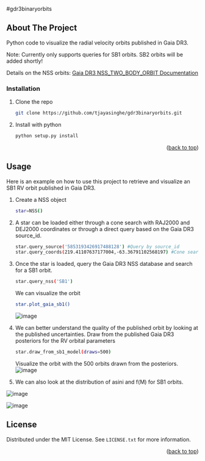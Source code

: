 <!-- Improved compatibility of back to top link: See: https://github.com/othneildrew/Best-README-Template/pull/73 -->
<a name="readme-top"></a>
<!--
*** Thanks for checking out the Best-README-Template. If you have a suggestion
*** that would make this better, please fork the repo and create a pull request
*** or simply open an issue with the tag "enhancement".
*** Don't forget to give the project a star!
*** Thanks again! Now go create something AMAZING! :D
-->

#gdr3binaryorbits

<!-- ABOUT THE PROJECT -->
## About The Project

Python code to visualize the radial velocity orbits published in Gaia DR3.

Note: Currently only supports queries for SB1 orbits. SB2 orbits will be added shortly!

Details on the NSS orbits: [Gaia DR3 NSS_TWO_BODY_ORBIT Documentation](https://gea.esac.esa.int/archive/documentation/GDR3/Gaia_archive/chap_datamodel/sec_dm_non--single_stars_tables/ssec_dm_nss_two_body_orbit.html)

<!-- GETTING STARTED -->

### Installation

1. Clone the repo
   ```sh
   git clone https://github.com/tjayasinghe/gdr3binaryorbits.git
   ```
2. Install with python
   ```sh
   python setup.py install
   ```


<p align="right">(<a href="#readme-top">back to top</a>)</p>



<!-- USAGE EXAMPLES -->
## Usage

Here is an example on how to use this project to retrieve and visualize an SB1 RV orbit published in Gaia DR3.

1. Create a NSS object
   ```sh
   star=NSS()
   ```
2. A star can be loaded either through a cone search with RAJ2000 and DEJ2000 coordinates or through a direct query based on the Gaia DR3 source_id.
   ```sh
   star.query_source('5853193426917488128') #Query by source_id
   star.query_coords(219.41107637177004,-63.36791102568197) #Cone search
   ```
   
4. Once the star is loaded, query the Gaia DR3 NSS database and search for a SB1 orbit.
   ```sh
   star.query_nss('SB1')  
   ```
   
   We can visualize the orbit
     ```sh
   star.plot_gaia_sb1()
   ``` 
   ![image](https://user-images.githubusercontent.com/20095290/215894156-09a84b90-76c6-493b-b9a1-d782b43997ef.png)

5. We can better understand the quality of the published orbit by looking at the published uncertainties. Draw from the published Gaia DR3 posteriors for the RV orbital parameters

   ```sh
   star.draw_from_sb1_model(draws=500)  
   ```
   Visualize the orbit with the 500 orbits drawn from the posteriors.
![image](https://user-images.githubusercontent.com/20095290/215894345-306d8b02-b8fb-4570-a0ad-4f8260d0f4b3.png)

6. We can also look at the distribution of asini and f(M) for SB1 orbits.

![image](https://user-images.githubusercontent.com/20095290/215894577-3262defe-4634-45bb-af84-edbf162581c2.png)


![image](https://user-images.githubusercontent.com/20095290/215894514-ad047bef-334b-46d7-8b73-e0f6fb816e75.png)



<!-- LICENSE -->
## License

Distributed under the MIT License. See `LICENSE.txt` for more information.

<p align="right">(<a href="#readme-top">back to top</a>)</p>

